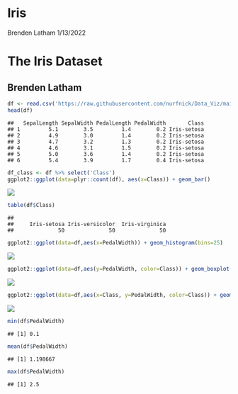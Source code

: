 Iris
================
Brenden Latham
1/13/2022

# The Iris Dataset

## Brenden Latham

``` r
df <- read.csv('https://raw.githubusercontent.com/nurfnick/Data_Viz/main/iris.csv')
head(df)
```

    ##   SepalLength SepalWidth PedalLength PedalWidth       Class
    ## 1         5.1        3.5         1.4        0.2 Iris-setosa
    ## 2         4.9        3.0         1.4        0.2 Iris-setosa
    ## 3         4.7        3.2         1.3        0.2 Iris-setosa
    ## 4         4.6        3.1         1.5        0.2 Iris-setosa
    ## 5         5.0        3.6         1.4        0.2 Iris-setosa
    ## 6         5.4        3.9         1.7        0.4 Iris-setosa

``` r
df_class <- df %>% select('Class')
ggplot2::ggplot(data=plyr::count(df), aes(x=Class)) + geom_bar()
```

![](Iris_files/figure-gfm/unnamed-chunk-3-1.png)<!-- -->

``` r
table(df$Class)
```

    ## 
    ##     Iris-setosa Iris-versicolor  Iris-virginica 
    ##              50              50              50

``` r
ggplot2::ggplot(data=df,aes(x=PedalWidth)) + geom_histogram(bins=25)
```

![](Iris_files/figure-gfm/unnamed-chunk-5-1.png)<!-- -->

``` r
ggplot2::ggplot(data=df,aes(y=PedalWidth, color=Class)) + geom_boxplot()
```

![](Iris_files/figure-gfm/unnamed-chunk-6-1.png)<!-- -->

``` r
ggplot2::ggplot(data=df,aes(x=Class, y=PedalWidth, color=Class)) + geom_violin()
```

![](Iris_files/figure-gfm/unnamed-chunk-7-1.png)<!-- -->

``` r
min(df$PedalWidth)
```

    ## [1] 0.1

``` r
mean(df$PedalWidth)
```

    ## [1] 1.198667

``` r
max(df$PedalWidth)
```

    ## [1] 2.5
